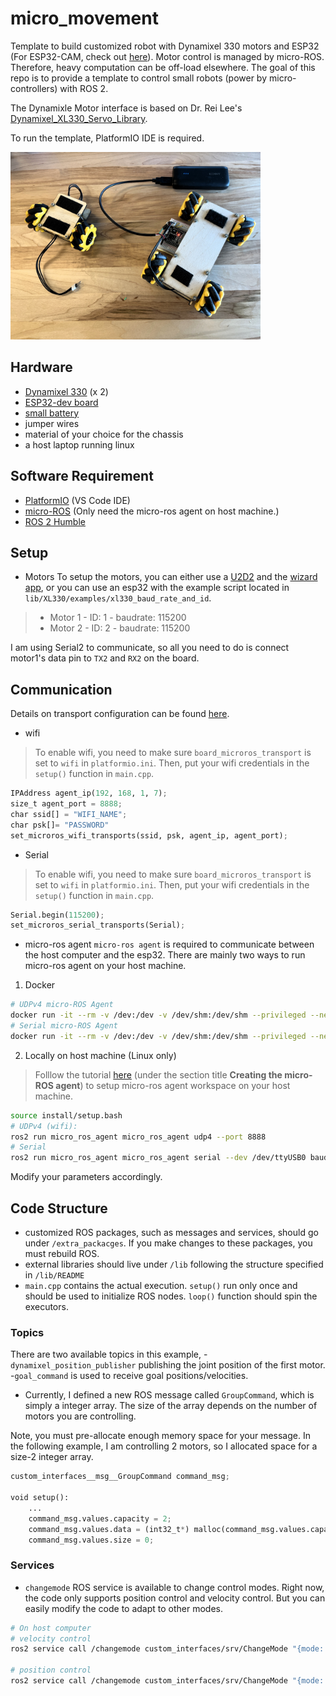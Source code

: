 # micro_movement

Template to build customized robot with Dynamixel 330 motors and ESP32 (For ESP32-CAM, check out [here](https://github.com/FrankBu0616/esp32cam_ros)). Motor control is managed by micro-ROS. Therefore, heavy computation can be off-load elsewhere. The goal of this repo is to provide a template to control small robots (power by micro-controllers) with ROS 2.

The Dynamixle Motor interface is based on Dr. Rei Lee's [Dynamixel_XL330_Servo_Library](https://github.com/rei039474/Dynamixel_XL330_Servo_Library).

To run the template, PlatformIO IDE is required.

 <img src="images/micro_movement.jpeg" width=400/>


## Hardware

- [Dynamixel 330](https://www.robotis.us/dynamixel-xl330-m077-t/) (x 2)
- [ESP32-dev board](https://www.amazon.com/gp/product/B08246MCL5/ref=ppx_yo_dt_b_search_asin_title?ie=UTF8&th=1)
- [small battery](https://a.co/d/cCPNhDv) 
- jumper wires
- material of your choice for the chassis
- a host laptop running linux

## Software Requirement
- [PlatformIO](https://platformio.org/platformio-ide) (VS Code IDE)
- [micro-ROS](https://micro.ros.org/docs/tutorials/core/first_application_linux/) (Only need the micro-ros agent on host machine.)
- [ROS 2 Humble](https://docs.ros.org/en/humble/index.html)

## Setup
- Motors
To setup the motors, you can either use a [U2D2](https://www.robotis.us/u2d2/) and the [wizard app](https://emanual.robotis.com/docs/en/software/dynamixel/dynamixel_wizard2/), or you can use an esp32 with the example script located in `lib/XL330/examples/xl330_baud_rate_and_id`. 
> - Motor 1
    - ID: 1
    - baudrate: 115200
> - Motor 2
    - ID: 2
    - baudrate: 115200

I am using Serial2 to communicate, so all you need to do is connect motor1's data pin to `TX2` and `RX2` on the board.

## Communication
Details on transport configuration can be found [here](https://github.com/micro-ROS/micro_ros_platformio#transport-configuration).

- wifi
> To enable wifi, you need to make sure  `board_microros_transport` is set to `wifi` in `platformio.ini`. Then, put your wifi credentials in the `setup()` function in `main.cpp`.
```py
IPAddress agent_ip(192, 168, 1, 7);
size_t agent_port = 8888;
char ssid[] = "WIFI_NAME";
char psk[]= "PASSWORD"
set_microros_wifi_transports(ssid, psk, agent_ip, agent_port);
```
- Serial
> To enable wifi, you need to make sure  `board_microros_transport` is set to `wifi` in `platformio.ini`. Then, put your wifi credentials in the `setup()` function in `main.cpp`.

```py
Serial.begin(115200);
set_microros_serial_transports(Serial);
```
- micro-ros agent
`micro-ros agent` is required to communicate between the host computer and the esp32. There are mainly two ways to run micro-ros agent on your host machine.
1. Docker
```bash
# UDPv4 micro-ROS Agent
docker run -it --rm -v /dev:/dev -v /dev/shm:/dev/shm --privileged --net=host microros/micro-ros-agent:$ROS_DISTRO udp4 --port 8888 -v6
# Serial micro-ROS Agent
docker run -it --rm -v /dev:/dev -v /dev/shm:/dev/shm --privileged --net=host microros/micro-ros-agent:$ROS_DISTRO serial --dev [YOUR BOARD PORT] -v6
```
2. Locally on host machine (Linux only)
> Folllow the tutorial [here](https://micro.ros.org/docs/tutorials/core/first_application_linux/) (under the section title **Creating the micro-ROS agent**) to setup micro-ros agent workspace on your host machine. 
```bash
source install/setup.bash
# UDPv4 (wifi): 
ros2 run micro_ros_agent micro_ros_agent udp4 --port 8888
# Serial 
ros2 run micro_ros_agent micro_ros_agent serial --dev /dev/ttyUSB0 baudrate=115200`
```
Modify your parameters accordingly.

## Code Structure
- customized ROS packages, such as messages and services, should go under `/extra_packacges`. If you make changes to these packages, you must rebuild ROS.
- external libraries should live under `/lib` following the structure specified in `/lib/README`
- `main.cpp` contains the actual execution. `setup()` run only once and should be used to initialize ROS nodes. `loop()` function should spin the executors.

### Topics
There are two available topics in this example,
-`dynamixel_position_publisher` publishing the joint position of the first motor.
-`goal_command` is used to receive goal positions/velocities.
- Currently, I defined a new ROS message called `GroupCommand`, which is simply a integer array. The size of the array depends on the number of motors you are controlling. 

Note, you must pre-allocate enough memory space for your message. In the following example, I am controlling 2 motors, so I allocated space for a size-2 integer array.
```py
custom_interfaces__msg__GroupCommand command_msg;

void setup():
    ...
    command_msg.values.capacity = 2;
    command_msg.values.data = (int32_t*) malloc(command_msg.values.capacity * sizeof(int32_t));
    command_msg.values.size = 0;
```

### Services
- `changemode` ROS service is available to change control modes. Right now, the code only supports position control and velocity control. But you can easily modify the code to adapt to other modes.

``` bash
# On host computer
# velocity control
ros2 service call /changemode custom_interfaces/srv/ChangeMode "{mode: 1}" 

# position control
ros2 service call /changemode custom_interfaces/srv/ChangeMode "{mode: 3}"
```
